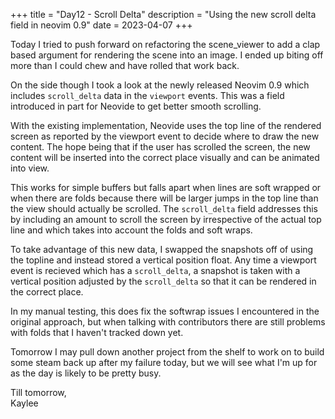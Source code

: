 +++
title = "Day12 - Scroll Delta"
description = "Using the new scroll delta field in neovim 0.9"
date = 2023-04-07
+++

Today I tried to push forward on refactoring the
scene_viewer to add a clap based argument for rendering the
scene into an image. I ended up biting off more than I could
chew and have rolled that work back.

On the side though I took a look at the newly released
Neovim 0.9 which includes `scroll_delta` data in the
`viewport` events. This was a field introduced in part for
Neovide to get better smooth scrolling.

With the existing implementation, Neovide uses the top line
of the rendered screen as reported by the viewport event to
decide where to draw the new content. The hope being that if
the user has scrolled the screen, the new content will be
inserted into the correct place visually and can be animated
into view.

This works for simple buffers but falls apart when lines are
soft wrapped or when there are folds because there will be
larger jumps in the top line than the view should actually
be scrolled. The `scroll_delta` field addresses this by including an
amount to scroll the screen by irrespective of the actual
top line and which takes into account the folds and soft
wraps.

To take advantage of this new data, I swapped the snapshots
off of using the topline and instead stored a vertical
position float. Any time a viewport event is recieved which
has a `scroll_delta`, a snapshot is taken with a vertical
position adjusted by the `scroll_delta` so that it can be
rendered in the correct place.

In my manual testing, this does fix the softwrap issues I
encountered in the original approach, but when talking with
contributors there are still problems with folds that I
haven't tracked down yet.

Tomorrow I may pull down another project from the shelf to
work on to build some steam back up after my failure today,
but we will see what I'm up for as the day is likely to be
pretty busy.

Till tomorrow,  
Kaylee
